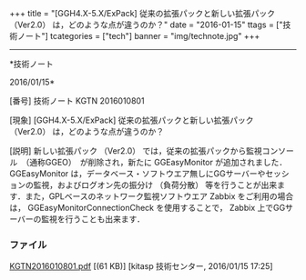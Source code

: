 ﻿+++
title = "[GGH4.X-5.X/ExPack] 従来の拡張パックと新しい拡張パック （Ver2.0） は，どのような点が違うのか？"
date = "2016-01-15"
ttags = ["技術ノート"]
tcategories = ["tech"]
banner = "img/technote.jpg"
+++

-----------------------------------------------------------------------------------------------------------------------------

*技術ノート

2016/01/15*


[番号]
技術ノート KGTN 2016010801

[現象]
[GGH4.X-5.X/ExPack] 従来の拡張パックと新しい拡張パック （Ver2.0）
は，どのような点が違うのか？

[説明]
新しい拡張パック （Ver2.0）
では，従来の拡張パックから監視コンソール　（通称GGEO）　が削除され，新たに
GGEasyMonitor が追加されました． GGEasyMonitor
は，データベース・ソフトウエア無しにGGサーバーやセッションの監視，およびログオン先の振分け
（負荷分散）
等を行うことが出来ます．また，GPLベースのネットワーク監視ソフトウエア
Zabbix をご利用の場合は， GGEasyMonitorConnectionCheck
を使用することで， Zabbix 上でGGサーバーの監視を行うことも出来ます．


### ファイル

 
 


[KGTN2016010801.pdf](http://techreport.kitasp.net/attachments/download/2417/KGTN2016010801.pdf)
 [(61 KB)] [kitasp 技術センター, 2016/01/15
17:25]


 


 

